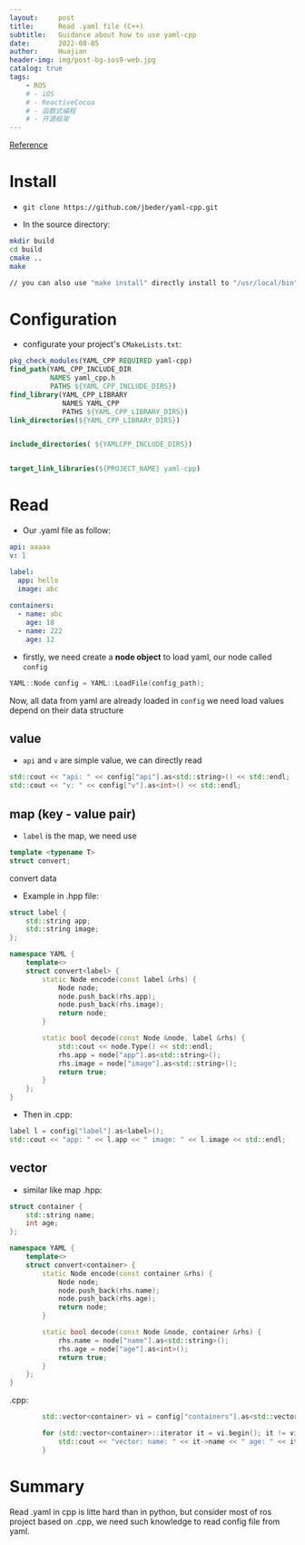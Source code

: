 ```yaml
---
layout:     post
title:      Read .yaml file (C++)
subtitle:   Guidance about how to use yaml-cpp
date:       2022-08-05
author:     Huajian
header-img: img/post-bg-ios9-web.jpg
catalog: true
tags:
    - ROS
    # - iOS
    # - ReactiveCocoa
    # - 函数式编程
    # - 开源框架
---
```

[Reference](https://www.cnblogs.com/li-peng/p/14136068.html)

# Install

- `git clone https://github.com/jbeder/yaml-cpp.git`

- In the source directory:

```bash
mkdir build
cd build 
cmake .. 
make 

// you can also use "make install" directly install to "/usr/local/bin"
```

# Configuration

- configurate your project's `CMakeLists.txt`:

```CMake
pkg_check_modules(YAML_CPP REQUIRED yaml-cpp)
find_path(YAML_CPP_INCLUDE_DIR
          NAMES yaml_cpp.h
          PATHS ${YAML_CPP_INCLUDE_DIRS})
find_library(YAML_CPP_LIBRARY
             NAMES YAML_CPP
             PATHS ${YAML_CPP_LIBRARY_DIRS})
link_directories(${YAML_CPP_LIBRARY_DIRS})


include_directories( ${YAMLCPP_INCLUDE_DIRS})


target_link_libraries(${PROJECT_NAME} yaml-cpp)
```

# Read

- Our .yaml file as follow:

```yaml
api: aaaaa
v: 1

label:
  app: hello
  image: abc
  
containers:
  - name: abc
    age: 18
  - name: 222
    age: 12
```

- firstly, we need create a **node object** to load yaml, our node called `config`

```cpp
YAML::Node config = YAML::LoadFile(config_path);
```

Now, all data from yaml are already loaded in `config`
we need load values depend on their data structure

## value

- `api` and `v` are simple value, we can directly read

```cpp
std::cout << "api: " << config["api"].as<std::string>() << std::endl;
std::cout << "v: " << config["v"].as<int>() << std::endl;

```

## map (key - value pair)

- `label` is the map, we need use 

```cpp
template <typename T> 
struct convert;
```

convert data

- Example in .hpp file:

```cpp
struct label {
    std::string app;
    std::string image;
};

namespace YAML {
    template<>
    struct convert<label> {
        static Node encode(const label &rhs) {
            Node node;
            node.push_back(rhs.app);
            node.push_back(rhs.image);
            return node;
        }

        static bool decode(const Node &node, label &rhs) {
            std::cout << node.Type() << std::endl;
            rhs.app = node["app"].as<std::string>();
            rhs.image = node["image"].as<std::string>();
            return true;
        }
    };
}
```

- Then in .cpp:

```cpp
label l = config["label"].as<label>(); 
std::cout << "app: " << l.app << " image: " << l.image << std::endl;
```

## vector

- similar like map
  .hpp:

```cpp
struct container {
    std::string name;
    int age;
};

namespace YAML {
    template<>
    struct convert<container> {
        static Node encode(const container &rhs) {
            Node node;
            node.push_back(rhs.name);
            node.push_back(rhs.age);
            return node;
        }

        static bool decode(const Node &node, container &rhs) {
            rhs.name = node["name"].as<std::string>();
            rhs.age = node["age"].as<int>();
            return true;
        }
    };
}
```

.cpp:

```cpp
        std::vector<container> vi = config["containers"].as<std::vector<container>>();

        for (std::vector<container>::iterator it = vi.begin(); it != vi.end(); ++it) {
            std::cout << "vector: name: " << it->name << " age: " << it->age << std::endl;
        }
```

# Summary

Read .yaml in cpp is litte hard than in python, but consider most of ros project based on .cpp, we need such knowledge to read config file from yaml.
